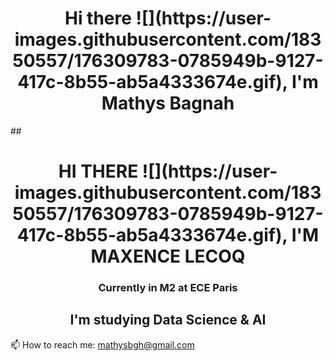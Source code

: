 <h1 align="center"> Hi there ![](https://user-images.githubusercontent.com/18350557/176309783-0785949b-9127-417c-8b55-ab5a4333674e.gif), I'm Mathys Bagnah </h1>
## <h1 align="center">HI THERE ![](https://user-images.githubusercontent.com/18350557/176309783-0785949b-9127-417c-8b55-ab5a4333674e.gif), I'M MAXENCE LECOQ</h1>

<h3 align="center">Currently in M2 at ECE Paris</h3>
<h2 align="center">I'm studying Data Science & AI </h2>


📫 How to reach me: mathysbgh@gmail.com
